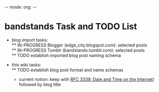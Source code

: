 -*- mode: org; -*-
# bandstands Task and TODO List

* blog import tasks:  
** IN-PROGRESS Blogger (edge_city.blogspot.com): selected posts  
** IN-PROGRESS Tumblr (bandstands.tumblr.com): selected posts  
** TODO establish imported blog post naming schema  

* this wiki tasks:  
** TODO establish blog post format and name schemas  
   - current notion: keep with [RFC 3339: Date and Time on the
     Internet](https://www.rfc-editor.org/rfc/rfc3339)) followed by
     blog title

    



